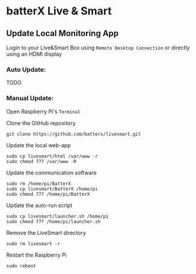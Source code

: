 # batterX Live & Smart

## Update Local Monitoring App

Login to your Live&Smart Box using `Remote Desktop Connection` or directly using an HDMI display

### Auto Update:

TODO

### Manual Update:

Open Raspberry Pi's `Terminal`

Clone the GitHub repository
```
git clone https://github.com/batterx/livesmart.git
```

Update the local web-app
```
sudo cp livesmart/html /var/www -r
sudo chmod 777 /var/www -R
```

Update the communication software
```
sudo rm /home/pi/BatterX
sudo cp livesmart/BatterX /home/pi
sudo chmod 777 /home/pi/BatterX
```

Update the auto-run script
```
sudo cp livesmart/launcher.sh /home/pi
sudo chmod 777 /home/pi/launcher.sh
```

Remove the LiveSmart directory
```
sudo rm livesmart -r
```

Restart the Raspberry Pi
```
sudo reboot
```
